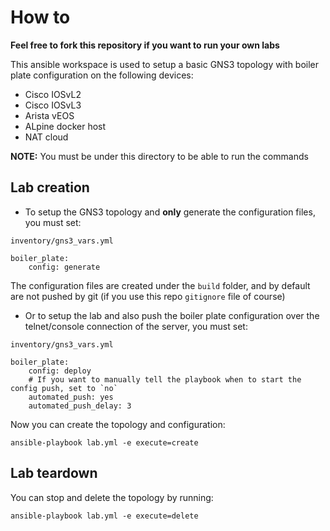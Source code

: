 # How to

**Feel free to fork this repository if you want to run your own labs**

This ansible workspace is used to setup a basic GNS3 topology with boiler plate configuration on the following devices:

- Cisco IOSvL2
- Cisco IOSvL3
- Arista vEOS
- ALpine docker host
- NAT cloud

**NOTE:** You must be under this directory to be able to run the commands

## Lab creation

- To setup the GNS3 topology and **only** generate the configuration files, you must set:

`inventory/gns3_vars.yml`
```
boiler_plate:
    config: generate
```

The configuration files are created under the `build` folder, and by default are not pushed by git (if you use this repo `gitignore` file of course)

- Or to setup the lab and also push the boiler plate configuration over the telnet/console connection of the server, you must set:

`inventory/gns3_vars.yml`
```
boiler_plate:
    config: deploy
    # If you want to manually tell the playbook when to start the config push, set to `no`
    automated_push: yes
    automated_push_delay: 3
```

Now you can create the topology and configuration:

```
ansible-playbook lab.yml -e execute=create
```

## Lab teardown

You can stop and delete the topology by running:

```
ansible-playbook lab.yml -e execute=delete
```
